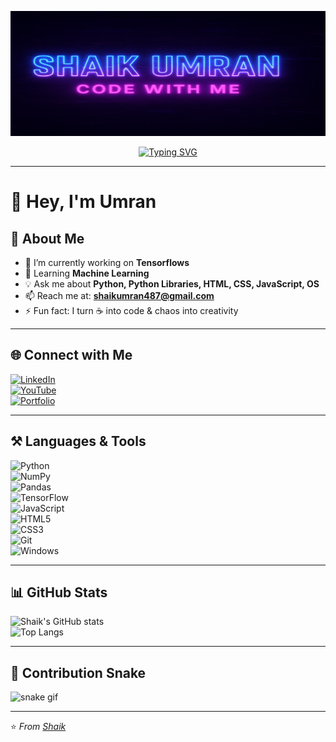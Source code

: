 <p align="center">
  <img src="./Banner.png" width="600" height="200" alt="My Awesome Banner Resized" />
</p>

<p align="center">
  <a href="https://git.io/typing-svg">
    <img src="https://readme-typing-svg.herokuapp.com?color=00FF00&center=true&vCenter=true&width=500&lines=Code+%7C+Create+%7C+Conquer;Tech+Explorer+%7C+AI+Engineer;Always+Learning+Something+New!" alt="Typing SVG" />
  </a>
</p>

---

# 👋 Hey, I'm Umran  

## 🌱 About Me  
- 🔭 I’m currently working on **Tensorflows**  
- 🌱 Learning **Machine Learning**  
- 💡 Ask me about **Python, Python Libraries, HTML, CSS, JavaScript, OS**  
- 📫 Reach me at: **shaikumran487@gmail.com**  
- ⚡ Fun fact: I turn ☕ into code & chaos into creativity  

---

## 🌐 Connect with Me  
[![LinkedIn](https://img.shields.io/badge/LinkedIn-blue?logo=linkedin&logoColor=white)](https://linkedin.com/in/shaik-umran-2729bb359)   
[![YouTube](https://img.shields.io/badge/YouTube-red?logo=youtube&logoColor=white)](https://youtube.com/@shaikumran3581)  
[![Portfolio](https://img.shields.io/badge/Portfolio-000000?logo=About.me&logoColor=white)](https://bento.me/umran7)  

---

## ⚒️ Languages & Tools  
![Python](https://img.shields.io/badge/Python-3776AB?logo=python&logoColor=white)  
![NumPy](https://img.shields.io/badge/NumPy-013243?logo=numpy&logoColor=white)  
![Pandas](https://img.shields.io/badge/Pandas-150458?logo=pandas&logoColor=white)  
![TensorFlow](https://img.shields.io/badge/TensorFlow-FF6F00?logo=tensorflow&logoColor=white)  
![JavaScript](https://img.shields.io/badge/JavaScript-323330?logo=javascript&logoColor=F7DF1E)  
![HTML5](https://img.shields.io/badge/HTML5-E34F26?logo=html5&logoColor=white)  
![CSS3](https://img.shields.io/badge/CSS3-1572B6?logo=css3&logoColor=white)  
![Git](https://img.shields.io/badge/Git-F05032?logo=git&logoColor=white)  
![Windows](https://img.shields.io/badge/Windows-0078D6?logo=windows&logoColor=white)  

---

## 📊 GitHub Stats  
![Shaik's GitHub stats](https://github-readme-stats.vercel.app/api?username=umran666&show_icons=true&theme=radical)  
![Top Langs](https://github-readme-stats.vercel.app/api/top-langs/?username=umran666&layout=compact&theme=radical)  

---

## 🐍 Contribution Snake  
![snake gif](https://github.com/umran666/umran666/blob/output/github-contribution-grid-snake.svg)

---

⭐️ *From [Shaik](https://github.com/umran666)*  
